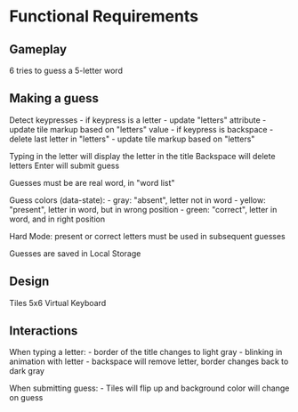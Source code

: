 # Functional Requirements

## Gameplay

6 tries to guess a 5-letter word

## Making a guess

Detect keypresses
    - if keypress is a letter
        - update "letters" attribute
            - update tile markup based on "letters" value
    - if keypress is backspace
        - delete last letter in "letters"
            - update tile markup based on "letters"

Typing in the letter will display the letter in the title
Backspace will delete letters
Enter will submit guess

Guesses must be are real word, in "word list"

Guess colors (data-state): 
    - gray: "absent", letter not in word
    - yellow: "present", letter in word, but in wrong position
    - green: "correct", letter in word, and in right position

Hard Mode: present or correct letters must be used in subsequent guesses

Guesses are saved in Local Storage

## Design

Tiles 5x6
Virtual Keyboard

## Interactions

When typing a letter:
    - border of the title changes to light gray
    - blinking in animation with letter
    - backspace will remove letter, border changes back to dark gray

When submitting guess:
    - Tiles will flip up and background color will change on guess